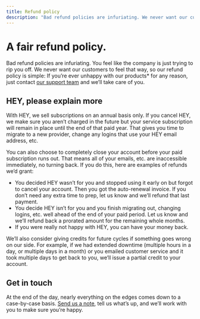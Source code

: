 ```yaml
---
title: Refund policy
description: "Bad refund policies are infuriating. We never want our customers to feel that way, so our refund policy is simple: If you’re ever unhappy with our products for any reason, we’ll take care of you."
---
```


[support]: https://hey.com/support

# A fair refund policy.

Bad refund policies are infuriating. You feel like the company is just trying to rip you off. We never want our customers to feel that way, so our refund policy is simple: If you’re ever unhappy with our products* for any reason, just contact [our support team][support] and we’ll take care of you.

## HEY, please explain more

With HEY, we sell subscriptions on an annual basis only. If you cancel HEY, we make sure you aren’t charged in the future but your service subscription will remain in place until the end of that paid year. That gives you time to migrate to a new provider, change any logins that use your HEY email address, etc.

You can also choose to completely close your account before your paid subscription runs out. That means all of your emails, etc. are inaccessible immediately, no turning back. If you do this, here are examples of refunds we’d grant:

- You decided HEY wasn’t for you and stopped using it early on but forgot to cancel your account. Then you got the auto-renewal invoice. If you don’t need any extra time to prep, let us know and we’ll refund that last payment.
- You decide HEY isn’t for you and you finish migrating out, changing logins, etc. well ahead of the end of your paid period. Let us know and we’ll refund back a prorated amount for the remaining whole months.
- If you were really not happy with HEY, you can have your money back.

We’ll also consider giving credits for future cycles if something goes wrong on our side. For example, if we had extended downtime (multiple hours in a day, or multiple days in a month) or you emailed customer service and it took multiple days to get back to you, we’ll issue a partial credit to your account.

## Get in touch

At the end of the day, nearly everything on the edges comes down to a case-by-case basis. [Send us a note][support], tell us what’s up, and we’ll work with you to make sure you’re happy.

